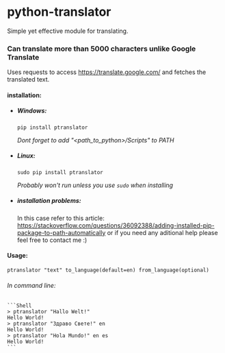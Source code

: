 # python-translator

Simple yet effective module for translating. 

### Can translate more than 5000 characters unlike Google Translate

Uses requests to access https://translate.google.com/ and fetches the translated text.

#### installation:

* ##### Windows:
    `pip install ptranslator`
    
    _Dont forget to add "<path_to_python>/Scripts" to PATH_
   
* ##### Linux:
    `sudo pip install ptranslator`
    
    _Probably won't run unless you use `sudo` when installing_

* ##### _installation problems:_
    In this case refer to this article:
    https://stackoverflow.com/questions/36092388/adding-installed-pip-package-to-path-automatically
    or if you need any aditional help please feel free to contact me :)

#### Usage:
 `ptranslator "text" to_language(default=en) from_language(optional)`
 
 ###### _In command line:_
    ```Shell
    > ptranslator "Hallo Welt!"
    Hello World!
    > ptranslator "Здраво Свете!" en
    Hello World!
    > ptranslator "Hola Mundo!" en es
    Hello World!
    ```
